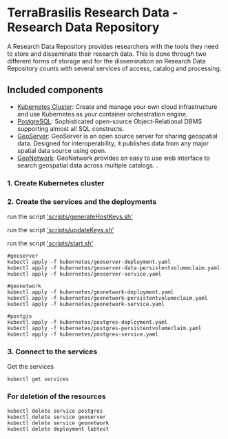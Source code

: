 # TerraBrasilis Research Data - Research Data Repository
A Research Data Repository provides researchers with the tools they need to store and disseminate their research data. This is done through two different forms of storage and for the dissemination an Research Data Repository counts with several services of access, catalog and processing. 

## Included components

* [Kubernetes Cluster](): Create and manage your own cloud infrastructure and use Kubernetes as your container orchestration engine.
* [PostgreSQL](): Sophisticated open-source Object-Relational DBMS supporting almost all SQL constructs.
* [GeoServer](): GeoServer is an open source server for sharing geospatial data. Designed for interoperability, it publishes data from any major spatial data source using open.
* [GeoNetwork](): GeoNetwork provides an easy to use web interface to search geospatial data across multiple catalogs. .

### 1. Create Kubernetes cluster


### 2. Create the services and the deployments

run the script ['scripts/generateHostKeys.sh'](scripts/generateHostKeys.sh)

run the script ['scripts/updateKeys.sh'](scripts/updateKeys.sh)

run the script ['scripts/start.sh'](scripts/start.sh)

```shell
#geoserver
kubectl apply -f kubernetes/geoserver-deployment.yaml
kubectl apply -f kubernetes/geoserver-data-persistentvolumeclaim.yaml
kubectl apply -f kubernetes/geoserver-service.yaml

#geonetwork
kubectl apply -f kubernetes/geonetwork-deployment.yaml
kubectl apply -f kubernetes/geonetwork-persistentvolumeclaim.yaml
kubectl apply -f kubernetes/geonetwork-service.yaml

#postgis
kubectl apply -f kubernetes/postgres-deployment.yaml
kubectl apply -f kubernetes/postgres-persistentvolumeclaim.yaml
kubectl apply -f kubernetes/postgres-service.yaml
```

### 3. Connect to the services

Get the services

```shell
kubectl get services
```

### For deletion of the resources

```shell
kubectl delete service postgres 
kubectl delete service geoserver 
kubectl delete service geonetwork 
kubectl delete deployment labtest
```
